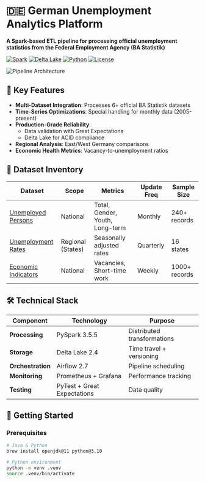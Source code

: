 # 🇩🇪 German Unemployment Analytics Platform
**A Spark-based ETL pipeline for processing official unemployment statistics from the Federal Employment Agency (BA Statistik)**

[![Spark](https://img.shields.io/badge/Apache_Spark-3.5.5-E25A1C)](https://spark.apache.org/)
[![Delta Lake](https://img.shields.io/badge/Delta_Lake-2.4.0-019733)](https://delta.io/)
[![Python](https://img.shields.io/badge/Python-3.10%2B-3776AB)](https://python.org)
[![License](https://img.shields.io/badge/license-BSD--3--Clause-blue)](LICENSE)

![Pipeline Architecture](docs/pipeline_architecture.png) <!-- Add actual diagram later -->

## 📌 Key Features
- **Multi-Dataset Integration**: Processes 6+ official BA Statistik datasets
- **Time-Series Optimizations**: Special handling for monthly data (2005-present)
- **Production-Grade Reliability**:
  - Data validation with Great Expectations
  - Delta Lake for ACID compliance
- **Regional Analysis**: East/West Germany comparisons
- **Economic Health Metrics**: Vacancy-to-unemployment ratios

## 📂 Dataset Inventory
| Dataset | Scope | Metrics | Update Freq | Sample Size |
|---------|-------|---------|------------|------------|
| [Unemployed Persons](data/raw/national/) | National | Total, Gender, Youth, Long-term | Monthly | 240+ records |
| [Unemployment Rates](data/raw/regional/) | Regional (States) | Seasonally adjusted rates | Quarterly | 16 states |
| [Economic Indicators](data/raw/economic/) | National | Vacancies, Short-time work | Weekly | 1000+ records |

## 🛠️ Technical Stack
| Component | Technology | Purpose |
|-----------|------------|---------|
| **Processing** | PySpark 3.5.5 | Distributed transformations |
| **Storage** | Delta Lake 2.4 | Time travel + versioning |
| **Orchestration** | Airflow 2.7 | Pipeline scheduling |
| **Monitoring** | Prometheus + Grafana | Performance tracking |
| **Testing** | PyTest + Great Expectations | Data quality |

## 🚀 Getting Started

### Prerequisites
```bash
# Java & Python
brew install openjdk@11 python@3.10

# Python environment
python -m venv .venv
source .venv/bin/activate